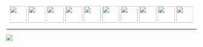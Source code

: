 <p align=center>
<img src="https://github.com/ImanMontajabi/ImanMontajabi/assets/52942515/7e1d8fc0-2ceb-4fb0-9c4b-b728b777b401" height=auto width=45>
<img src="https://github.com/ImanMontajabi/ImanMontajabi/assets/52942515/bededbca-725f-4bf7-9749-1a07d887ca07" height=auto width=45>
<img src="https://github.com/ImanMontajabi/ImanMontajabi/assets/52942515/3e190312-19c7-4473-be4e-61c731b2d562" height=auto width=45>
<img src="https://github.com/ImanMontajabi/ImanMontajabi/assets/52942515/269ad0b7-fe9f-44ef-8c81-4ad3b0ef3eb9" height=auto width=45>  
<img src="https://github.com/ImanMontajabi/ImanMontajabi/assets/52942515/16a9db45-a8eb-4ae3-aec2-335c288cbc0d" height=auto width=45>
<img src="https://github.com/ImanMontajabi/ImanMontajabi/assets/52942515/64546172-30bd-454f-99fe-855d01051c89" height=auto width=45>
<img src="https://github.com/ImanMontajabi/ImanMontajabi/assets/52942515/a0b6ffc0-33d2-4a74-8f4c-5a83e4ab98d5" height=auto width=45>
<img src="https://github.com/ImanMontajabi/ImanMontajabi/assets/52942515/03b3cce0-52fb-41cf-975d-db7713750992" height=auto width=45>
<img src="https://github.com/ImanMontajabi/ImanMontajabi/assets/52942515/9b61766a-ce62-4659-8dfb-060b901f4b9c" height=auto width=45>
<img src="https://github.com/ImanMontajabi/ImanMontajabi/assets/52942515/7e1990fd-f313-4df7-8683-b684befb0e60" height=auto width=45>



-------------------------------


<img align="center" src="https://github.com/ImanMontajabi/ImanMontajabi/assets/52942515/18a8fe65-8b27-473a-898a-51ad95074823">


